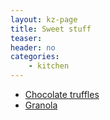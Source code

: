 ```yaml
---
layout: kz-page
title: Sweet stuff
teaser: 
header: no
categories:
    - kitchen
---
```


* [Chocolate truffles](/kitchen/chocolate-truffles/)
* [Granola](/kitchen/granola/)
